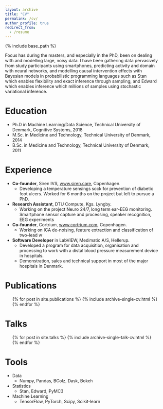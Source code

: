 ```yaml
---
layout: archive
title: "CV"
permalink: /cv/
author_profile: true
redirect_from:
  - /resume
---
```

{% include base_path %}

Focus has during the masters, and especially in the PhD, been on dealing with and modelling large, noisy data. I have been gathering data pervasively from study participants using smartphones, predicting activity and domain with neural networks, and modelling causal intervention effects with Bayesian models in probabilistic programming languages such as Stan which enables flexibility and exact inference through sampling, and Edward which enables inference which millions of samples using stochastic variational inference. 

Education
======
* Ph.D in Machine Learning/Data Science, Technical University of Denmark, Cognitive Systems, 2018
* M.Sc. in Medicine and Technology, Technical University of Denmark, 2014
* B.Sc. in Medicine and Technology, Technical University of Denmark, 2011

Experience
======
* __Co-founder__, Siren IVS, www.siren.care, Copenhagen.
  * Developing a temperature sensings sock for prevention of diabetic foot ulcers. Worked for 6 months on the project but left to pursue a PhD.
* __Research Assistant__, DTU Compute, Kgs. Lyngby.
  * Working on the project Neuro 24/7, long term ear-EEG monitoring. Smartphone sensor capture and processing, speaker recognition, EEG experiments
* __Co-founder__, Cortrium, www.cortrium.com, Copenhagen.
  * Working on ICA de-noising, feature extraction and classification of two-lead w  
* __Software Developer__ in LabVIEW, Medimatic A/S, Hellerup.
  * Developed a program for data acquisition, organisation and processing to work with a distal blood pressure measurement device in hospitals.
  * Demonstration, sales and technical support in most of the major hospitals in Denmark.

Publications
======
  <ul>{% for post in site.publications %}
    {% include archive-single-cv.html %}
  {% endfor %}</ul>
  
Talks
======
  <ul>{% for post in site.talks %}
    {% include archive-single-talk-cv.html %}
  {% endfor %}</ul>

Tools
======
* Data
  * Numpy, Pandas, BColz, Dask, Bokeh
* Statistics
  * Stan, Edward, PyMC3
* Machine Learning
  * TensorFlow, PyTorch, Scipy, Scikit-learn

<!-- Teaching
======
  <ul>{% for post in site.teaching %}
    {% include archive-single-cv.html %}
  {% endfor %}</ul> -->